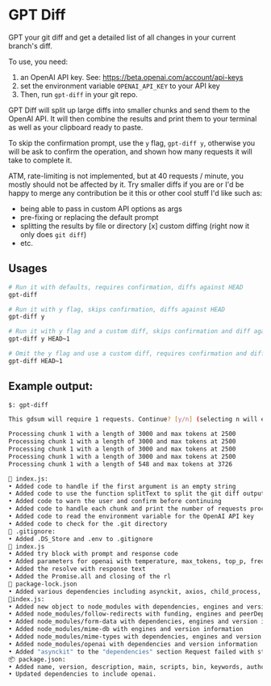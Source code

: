 # GPT Diff

GPT your git diff and get a detailed list of all changes in your current branch's diff.

To use, you need:
1. an OpenAI API key. See: https://beta.openai.com/account/api-keys
2. set the environment variable `OPENAI_API_KEY` to your API key
3. Then, run `gpt-diff` in your git repo.

GPT Diff will split up large diffs into smaller chunks and send them to the OpenAI API. It will then combine the results and print them to your terminal as well as your clipboard ready to paste.

To skip the confirmation prompt, use the `y` flag, `gpt-diff y`, otherwise you will be ask to confirm the operation, and shown how many requests it will take to complete it.

ATM, rate-limiting is not implemented, but at 40 requests / minute, you mostly should not be affected by it.  Try smaller diffs if you are or I'd be happy to merge any contribution be it this or other cool stuff I'd like such as:

- being able to pass in custom API options as args
- pre-fixing or replacing the default prompt
- splitting the results by file or directory
[x] custom diffing (right now it only does `git diff`)
- etc.

## Usages

```bash
# Run it with defaults, requires confirmation, diffs against HEAD
gpt-diff

# Run it with y flag, skips confirmation, diffs against HEAD
gpt-diff y

# Run it with y flag and a custom diff, skips confirmation and diff against custom diff 
gpt-diff y HEAD~1

# Omit the y flag and use a custom diff, requires confirmation and diff against custom diff
gpt-diff HEAD~1
```

## Example output:

```bash
$: gpt-diff

This gdsum will require 1 requests. Continue? [y/n] (selecting n will exit) y

Processing chunk 1 with a length of 3000 and max tokens at 2500
Processing chunk 1 with a length of 3000 and max tokens at 2500
Processing chunk 1 with a length of 3000 and max tokens at 2500
Processing chunk 1 with a length of 3000 and max tokens at 2500
Processing chunk 1 with a length of 548 and max tokens at 3726

🌮 index.js:
• Added code to handle if the first argument is an empty string 
• Added code to use the function splitText to split the git diff output into chunks of 3000 characters 
• Added code to warn the user and confirm before continuing 
• Added code to handle each chunk and print the number of requests processed 
• Added code to read the environment variable for the OpenAI API key 
• Added code to check for the .git directory 
🌮 .gitignore:
• Added .DS_Store and .env to .gitignore 
🌮 index.js
• Added try block with prompt and response code 
• Added parameters for openai with temperature, max_tokens, top_p, frequency_penalty and presence_penalty 
• Added the resolve with response text 
• Added the Promise.all and closing of the rl 
🌮 package-lock.json
• Added various dependencies including asynckit, axios, child_process, follow-redirects 
🌮index.js:
• Added new object to node_modules with dependencies, engines and version information
• Added node_modules/follow-redirects with funding, engines and peerDependenciesMeta information 
• Added node_modules/form-data with dependencies, engines and version information
• Added node_modules/mime-db with engines and version information
• Added node_modules/mime-types with dependencies, engines and version information
• Added node_modules/openai with dependencies and version information
• Added "asynckit" to the "dependencies" section Request failed with status code 400 
📦 package.json:
• Added name, version, description, main, scripts, bin, keywords, author, email, license, dependencies, and child_process. 
• Updated dependencies to include openai.
```
